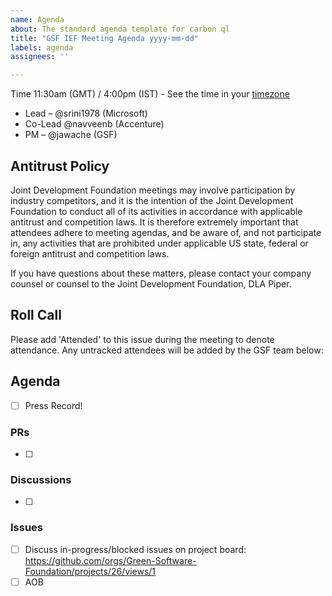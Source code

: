 ```yaml
---
name: Agenda
about: The standard agenda template for carbon ql
title: "GSF IEF Meeting Agenda yyyy-mm-dd"
labels: agenda
assignees: ''

---
```


Time 11:30am (GMT) / 4:00pm (IST) - See the time in your [timezone](https://everytimezone.com/s/e7e219dd)

- Lead – @srini1978 (Microsoft)
- Co-Lead @navveenb (Accenture)
- PM – @jawache (GSF)

## Antitrust Policy
Joint Development Foundation meetings may involve participation by industry competitors, and it is the intention of the Joint Development Foundation to conduct all of its activities in accordance with applicable antitrust and competition laws. It is therefore extremely important that attendees adhere to meeting agendas, and be aware of, and not participate in, any activities that are prohibited under applicable US state, federal or foreign antitrust and competition laws.

If you have questions about these matters, please contact your company counsel or counsel to the Joint Development Foundation, DLA Piper.

## Roll Call
Please add 'Attended' to this issue during the meeting to denote attendance.
Any untracked attendees will be added by the GSF team below:

## Agenda
- [ ] Press Record!

### PRs
- [ ] 

### Discussions
- [ ] 

### Issues
- [ ] Discuss in-progress/blocked issues on project board: https://github.com/orgs/Green-Software-Foundation/projects/26/views/1
- [ ] AOB
